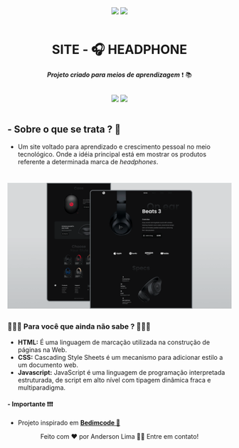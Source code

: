 <div align="center">
<img src="https://img.shields.io/github/forks/AndersonLima12/Headphone"/>
<img src="https://img.shields.io/github/stars/AndersonLima12/Headphone"/>
</div>

<br/>

<h1 align="center"> SITE - 🎧 HEADPHONE  </h1> 

<p align="center"> <strong><em>Projeto criado para meios de aprendizagem</em></strong> ❗️ 📚 </p>

<br/>

<div align="center"> 
<img src= "https://img.shields.io/badge/-Github-000?style=flat-square&logo=Github&logoColor=white&link=https://github.com/AndersonLima12")]"https://github.com/AndersonLima12"/>
<img src= "https://img.shields.io/badge/-LinkedIn-blue?style=flat-square&logo=Linkedin&logoColor=white&link=https://www.linkedin.com/in/anderson-nunes-developer")]"https://www.linkedin.com/in/anderson-nunes-developer"/>  
</div>  

<!--<img src= "https://img.shields.io/badge/-Twitter-1ca0f1?style=flat-square&labelColor=1ca0f1&logo=twitter&logoColor=white&link=https://twitter.com/fagnerpsantos)](https://twitter.com/fagnerpsantos"/>
<img src= "https://img.shields.io/badge/-YouTube-ff0000?style=flat-square&labelColor=ff0000&logo=youtube&logoColor=white&link=https://www.youtube.com/user/TreinaWeb)](https://www.youtube.com/user/TreinaWeb)"/>
<img src= "https://img.shields.io/badge/-tgmarinho@gmail.com-c14438?style=flat-square&logo=Gmail&logoColor=white&link=mailto:tgmarinho@gmail.com)](mailto:tgmarinho@gmail.com"/>
</div> -->
  
<br/>
  
## - Sobre o que se trata ? 🤔

* Um site voltado para aprendizado e crescimento pessoal no meio tecnológico.
Onde a idéia principal está em mostrar os produtos referente a determinada marca de <em>headphones</em>. 


<h1 align="center">
  <img alt="ProjectHeadphone" title="#ProjectHeadphone" src="preview.png" />
</h1>

### 👨🏻‍💻 Para você que ainda não sabe ? 👨🏻‍💻

- **HTML:** É uma linguagem de marcação utilizada na construção de páginas na Web.
- **CSS:** Cascading Style Sheets é um mecanismo para adicionar estilo a um documento web.
- **Javascript:** JavaScript é uma linguagem de programação interpretada estruturada, de script em alto nível com tipagem dinâmica fraca e multiparadigma.

#### - Importante ❗️❗️❗️ 

* Projeto inspirado em  <a href="https://www.facebook.com/bedimcode/"><strong>Bedimcode 🔗</strong></a>

<div align="center">
Feito com ❤️ por Anderson Lima 👋🏽 Entre em contato!
</div>
